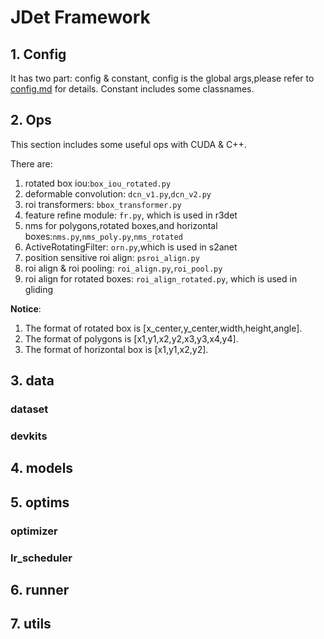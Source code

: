 # JDet Framework
## 1. Config
It has two part: config & constant, config is the global args,please refer to [config.md](config.md) for details. Constant includes some classnames.

## 2. Ops
This section includes some useful ops with CUDA & C++.

There are:
1. rotated box iou:```box_iou_rotated.py```
2. deformable convolution: ```dcn_v1.py```,```dcn_v2.py```
3. roi transformers: ```bbox_transformer.py```
4. feature refine module: ```fr.py```, which is used in r3det
5. nms for polygons,rotated boxes,and horizontal boxes:```nms.py```,```nms_poly.py```,```nms_rotated```
6. ActiveRotatingFilter: ```orn.py```,which is used in s2anet
7. position sensitive roi align: ```psroi_align.py```
8. roi align & roi pooling: ```roi_align.py```,```roi_pool.py```
9. roi align for rotated boxes: ```roi_align_rotated.py```, which is used in gliding

**Notice**:
1. The format of rotated box is [x_center,y_center,width,height,angle].
2. The format of polygons is [x1,y1,x2,y2,x3,y3,x4,y4].
3. The format of horizontal box is [x1,y1,x2,y2].

## 3. data
### dataset

### devkits


## 4. models

## 5. optims
### optimizer

### lr_scheduler

## 6. runner

## 7. utils



